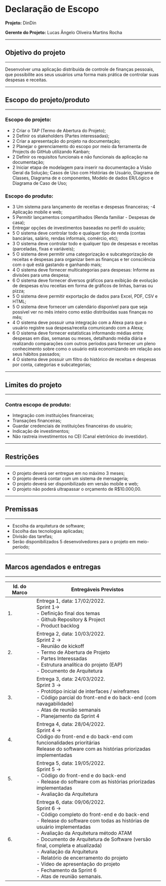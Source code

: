 # Declaração de Escopo

**Projeto:** DinDin

**Gerente do Projeto:** Lucas Ângelo Oliveira Martins Rocha

---

## Objetivo do projeto

---

Desenvolver uma aplicação distribuída de controle de finanças pessoais, que possibilite aos
seus usuários uma forma mais prática de controlar suas despesas e receitas.

---

## Escopo do projeto/produto 

---

### Escopo do projeto:
- 2 Criar o TAP (Termo de Abertura do Projeto);
- 2 Definir os stakeholders (Partes interessadas);
- 2 Criar a apresentação do projeto na documentação;
- 2 Planejar o gerenciamento do escopo por meio da ferramenta de Projects do GitHub utilizando Kanban;
- 2 Definir os requisitos funcionais e não funcionais da aplicação na documentação;
- 2 Iniciar etapa de modelagem para inserir na documentação a Visão Geral da Solução;
Casos de Uso com Histórias de Usuário, Diagrama de Classes, Diagrama de e componentes, Modelo de dados ER/Lógico e Diagrama de Caso de Uso;

### Escopo do produto:

- 3 Um sistema para lançamento de receitas e despesas financeiras;
-4 Aplicação mobile e web;
- 5 Permitir lançamentos compartilhados (Renda familiar - Despesas de casa);
- Entregar opções de investimentos baseadas no perfil do usuário;
- 5 O sistema deve controlar todo e qualquer tipo de renda (contas bancárias, salário, rendas informais, comércio, etc);
- 3 O sistema deve controlar todo e qualquer tipo de despesas e receitas (parceladas, fixas e variáveis);
- 5 O sistema deve permitir uma categorização e subcategorização de receitas e despesas para organizar bem as finanças e ter consciência com o quê está gastando e ganhando mais;
- 4 O sistema deve fornecer multicategorias para despesas: Informe as divisões para uma despesa;
- 6 O sistema deve fornecer diversos gráficos para exibição de evolução de despesas e/ou receitas em forma de gráficos de linhas, barras ou pizza;
- 5 O sistema deve permitir exportação de dados para Excel, PDF, CSV e HTML;
- 5 O sistema deve fornecer um calendário disponível para que seja possível ver no mês inteiro como estão distribuídas suas finanças no mês;
- 4 O sistema deve possuir uma integração com a Alexa para que o usuário registre sua despesa/receita comunicando com a Alexa;
- 6 O sistema deve fornecer estatísticas informando médias entre despesas em dias, semanas ou meses, detalhando média diária e realizando comparações com outros períodos para fornecer um pleno conhecimento sobre como o usuário está
economizando em relação aos seus hábitos passados;
- 4 O sistema deve possuir um filtro do histórico de receitas e despesas por conta, categorias e subcategorias;

---

## Limites do projeto

---

### Contra escopo de produto:
- Integração com instituições financeiras;
- Transações financeiras;
- Guardar credenciais de instituições financeiras do usuário;
- Indicação de investimentos;
- Não rastreia investimentos no CEI (Canal eletrônico do investidor).

---

## Restrições

---

- O projeto deverá ser entregue em no máximo 3 meses;
- O projeto deverá contar com um sistema de mensageria;
- O projeto deverá ser disponibilizado em versão mobile e web;
- O projeto não poderá ultrapassar o orçamento de R$10.000,00.

--- 
## Premissas
---

- Escolha da arquitetura de software;
- Escolha das tecnologias aplicadas;
- Divisão das tarefas;
- Serão disponibilizados 5 desenvolvedores para o projeto em meio-período;

--- 
## Marcos agendados e entregas
---

| Id. do Marco | Entregáveis Previstos | 
| --- | --- | 
| 1. | Entrega 1, data: 17/02/2022. <br/> Sprint 1-> <br/>- Definição final dos temas <br />- Github Repository & Project <br />- Product backlog|
| 2. | Entrega 2, data: 10/03/2022. <br /> Sprint 2 -> <br />- Reunião de kickoff <br /> - Termo de Abertura de Projeto <br /> - Partes Interessadas <br /> - Estrutura analítica do projeto (EAP) <br />- Documento de Arquitetura |
| 3. | Entrega 3, data: 24/03/2022. <br/> Sprint 3 -> <br/> - Protótipo inicial de interfaces / wireframes <br/> - Código parcial do front-end e do back-end (com navagabilidade) <br/> - Atas de reunião semanais <br/> - Planejamento da Sprint 4 |
| 4. | Entrega 4, data: 28/04/2022.<br/> Sprint 4 -> <br/> Código do front-end e do back-end com funcionalidades prioritárias  <br/> Release do software com as histórias priorizadas implementadas | 
| 5. | Entrega 5, data: 19/05/2022. <br/> Sprint 5 -> <br/>- Código do front-end e do back-end <br/> - Release do software com as histórias priorizadas implementadas <br/> - Avaliação da Arquitetura | 
| 6. | Entrega 6, data:  09/06/2022.<br/> Sprint 6 -> <br/> - Código completo do front-end e do back-end<br/> - Release do software com todas as histórias de usuário implementadas <br/> - Avaliação da Arquitetura método ATAM <br/> - Documento de Arquitetura de Software (versão final, completa e atualizada)<br/> - Avaliação da Arquitetura<br/> - Relatório de encerramento do projeto<br/> - Vídeo de apresentação do projeto<br/> - Fechamento da Sprint 6 <br/>- Atas de reunião semanais.| 